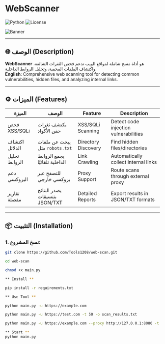 # WebScanner
![Python](https://img.shields.io/badge/Python-3.8%2B-blue)
![License](https://img.shields.io/badge/License-MIT-green)

![Banner](https://via.placeholder.com/600x200?text=WebScanner)

---

## 🌐 الوصف (Description)
**WebScanner** هو أداة مسح شاملة لمواقع الويب تدعم فحص الثغرات الشائعة، واكتشاف الملفات المخفية، وتحليل الروابط الداخلية.  
**English**: Comprehensive web scanning tool for detecting common vulnerabilities, hidden files, and analyzing internal links.

---

## ⚙️ الميزات (Features)
| الميزة               | الوصف                                  | Feature                | Description                          |
|----------------------|---------------------------------------|------------------------|--------------------------------------|
| فحص XSS/SQLi         | يكتشف ثغرات حقن الأكواد               | XSS/SQLi Scanning      | Detect code injection vulnerabilities|
| اكتشاف الدلائل       | يبحث عن ملفات مثل `robots.txt`         | Directory Discovery    | Find hidden files/directories        |
| تحليل الروابط        | يجمع الروابط الداخلية تلقائيًا         | Link Crawling          | Automatically collect internal links |
| دعم البروكسي         | للتصفح عبر بروكسي خارجي               | Proxy Support          | Route scans through external proxy  |
| تقارير مفصلة         | يصدر النتائج بتنسيقات JSON/TXT         | Detailed Reports       | Export results in JSON/TXT formats   |

---

## 📦 التثبيت (Installation)

### 1. نسخ المشروع:
```bash
git clone https://github.com/Tools1208/web-scan.git

cd web-scan

chmod +x main.py

** Install ** 

pip install -r requirements.txt

** Use Tool **

python main.py -u https://example.com

python main.py -u https://test.com -t 50 -o scan_results.txt

python main.py -u https://example.com --proxy http://127.0.0.1:8080 -t 50 -o report.json

** Start ** 
python main.py
